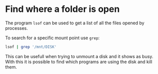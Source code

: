 # Find where a folder is open

The program `lsof` can be used to get a list of all the files opened by processes.

To search for a specific mount point use `grep`:

```bash
lsof | grep '/mnt/DISK'
```

This can be usefull when trying to unmount a disk and it shows as busy.
With this it is possible to find which programs are using the disk and kill
them.
